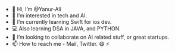- 👋 Hi, I’m @Yanur-Ali
- 👀 I’m interested in tech and  AI.
- 🌱 I’m currently learning Swift for ios dev.
- 💻 Also learning DSA in JAVA, and PYTHON.
- 💞️ I’m looking to collaborate on AI related stuff, or great startups.
- 📫 How to reach me - Mail, Twitter.
  😄 ⚡

<!---
Yanur-Ali/Yanur-Ali is a ✨ special ✨ repository because its `README.md` (this file) appears on your GitHub profile.
You can click the Preview link to take a look at your changes.
--->
